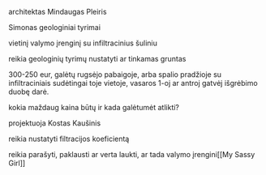 
architektas Mindaugas Pleiris

Simonas geologiniai tyrimai

vietinį valymo įrenginį su infiltracinius šuliniu

reikia geologinių tyrimų nustatyti ar tinkamas gruntas



300-250 eur, galėtų rugsėjo pabaigoje, arba spalio pradžioje
su infiltraciniais sudėtingai toje vietoje, vasaros 1-oj ar antroj gatvėj išgrėbimo duobę darė.



kokia maždaug kaina būtų ir kada galėtumėt atlikti?




projektuoja Kostas Kaušinis



reikia nustatyti filtracijos koeficientą

reikia parašyti, paklausti ar verta laukti, ar tada valymo įrengini[[My Sassy Girl]]